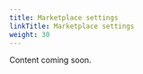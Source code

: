 ```yaml
---
title: Marketplace settings
linkTitle: Marketplace settings
weight: 30
---
```


Content coming soon.
